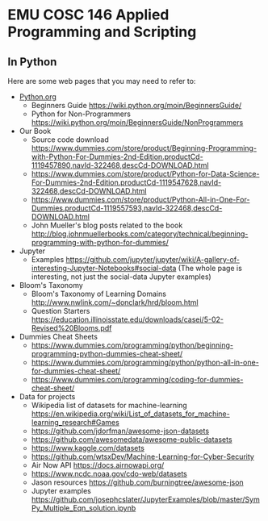 # EMU COSC 146 Applied Programming and Scripting
## In Python

Here are some web pages that you may need to refer to:

- [Python.org](https://www.python.org/)
  - Beginners Guide <https://wiki.python.org/moin/BeginnersGuide/>
  - Python for Non-Programmers <https://wiki.python.org/moin/BeginnersGuide/NonProgrammers>
- Our Book
  - Source code download 
    <https://www.dummies.com/store/product/Beginning-Programming-with-Python-For-Dummies-2nd-Edition.productCd-1119457890,navId-322468,descCd-DOWNLOAD.html>
   - <https://www.dummies.com/store/product/Python-for-Data-Science-For-Dummies-2nd-Edition.productCd-1119547628,navId-322468,descCd-DOWNLOAD.html>
   - <https://www.dummies.com/store/product/Python-All-in-One-For-Dummies.productCd-1119557593,navId-322468,descCd-DOWNLOAD.html>
  - John Mueller's blog posts related to the book
    <http://blog.johnmuellerbooks.com/category/technical/beginning-programming-with-python-for-dummies/>
- Jupyter
  - Examples <https://github.com/jupyter/jupyter/wiki/A-gallery-of-interesting-Jupyter-Notebooks#social-data>
    (The whole page is interesting, not just the social-data Jupyter examples)
- Bloom's Taxonomy
  - Bloom's Taxonomy of Learning Domains <http://www.nwlink.com/~donclark/hrd/bloom.html>
  - Question Starters <https://education.illinoisstate.edu/downloads/casei/5-02-Revised%20Blooms.pdf>
- Dummies Cheat Sheets
  - <https://www.dummies.com/programming/python/beginning-programming-python-dummies-cheat-sheet/>
  - <https://www.dummies.com/programming/python/python-all-in-one-for-dummies-cheat-sheet/>
  - <https://www.dummies.com/programming/coding-for-dummies-cheat-sheet/>
- Data for projects
  - Wikipedia list of datasets for machine-learning 
      <https://en.wikipedia.org/wiki/List_of_datasets_for_machine-learning_research#Games>
  - <https://github.com/jdorfman/awesome-json-datasets>
  - <https://github.com/awesomedata/awesome-public-datasets>
  - <https://www.kaggle.com/datasets>
  - <https://github.com/wtsxDev/Machine-Learning-for-Cyber-Security>
  - Air Now API <https://docs.airnowapi.org/>
  - <https://www.ncdc.noaa.gov/cdo-web/datasets>
  - Jason resources <https://github.com/burningtree/awesome-json>
  - Jupyter examples <https://github.com/josephcslater/JupyterExamples/blob/master/SymPy_Multiple_Eqn_solution.ipynb>

